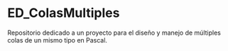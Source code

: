 # ED_ColasMultiples
Repositorio dedicado a un proyecto para el diseño y manejo de múltiples colas de un mismo tipo en Pascal. 
